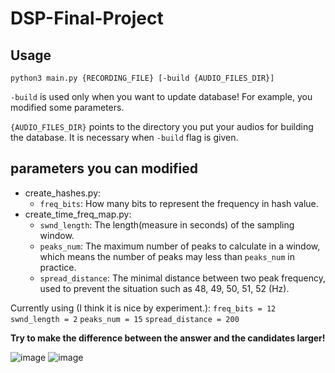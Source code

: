 # DSP-Final-Project

## Usage

`python3 main.py {RECORDING_FILE} [-build {AUDIO_FILES_DIR}]`

`-build` is used only when you want to update database! For example, you modified some parameters.

`{AUDIO_FILES_DIR}` points to the directory you put your audios for building the database.
                    It is necessary when `-build` flag is given.

## parameters you can modified

* create_hashes.py:
    * `freq_bits`: How many bits to represent the frequency in hash value.
* create_time_freq_map.py:
    * `swnd_length`: The length(measure in seconds) of the sampling window.
    * `peaks_num`: The maximum number of peaks to calculate in a window, which means the number of peaks may less than `peaks_num` in practice.
    * `spread_distance`: The minimal distance between two peak frequency, used to prevent the situation such as 48, 49, 50, 51, 52 (Hz).

Currently using (I think it is nice by experiment.):
    `freq_bits = 12`
    `swnd_length = 2`
    `peaks_num = 15`
    `spread_distance = 200`

**Try to make the difference between the answer and the candidates larger!**

![image](https://user-images.githubusercontent.com/71302574/209581424-e84a2e3f-2a7c-40c7-a231-b4093135447b.png)
![image](https://user-images.githubusercontent.com/71302574/209581442-94ae38d2-c46b-41cc-ae82-c685cc6426b0.png)
